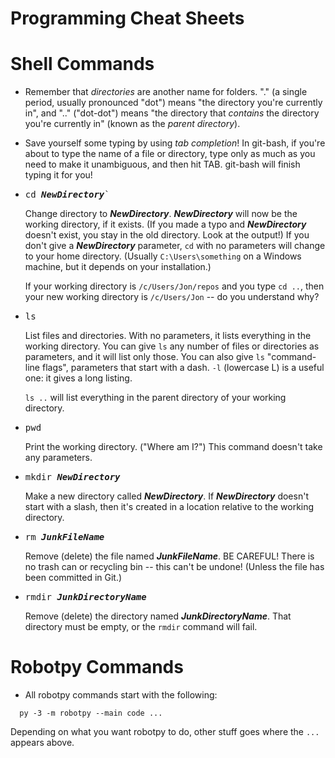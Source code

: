 # Programming Cheat Sheets

# Shell Commands

* Remember that *directories* are another name for folders.  "." (a single
  period, usually pronounced "dot") means "the directory you're currently in",
  and ".." ("dot-dot") means "the directory that *contains* the directory
  you're currently in" (known as the *parent directory*).
* Save yourself some typing by using *tab completion*!  In git-bash, if you're
  about to type the name of a file or directory, type only as much as you need
  to make it unambiguous, and then hit TAB.  git-bash will finish typing it
  for you!
* <pre>cd <b><i>NewDirectory</i></b>`</pre>
  Change directory to ***NewDirectory***.  ***NewDirectory*** will now be the
  working directory, if it exists.  (If you made a typo and ***NewDirectory***
  doesn't exist, you stay in the old directory.  Look at the output!)  If you
  don't give a ***NewDirectory*** parameter, `cd` with no parameters will
  change to your home directory.  (Usually `C:\Users\something` on a Windows
  machine, but it depends on your installation.)

  If your working directory is `/c/Users/Jon/repos` and you type `cd ..`,
  then your new working directory is `/c/Users/Jon` -- do you understand why?
* <pre>ls</pre>
  List files and directories.  With no parameters, it lists everything in the
  working directory.  You can give `ls` any number of files or directories
  as parameters, and it will list only those.  You can also give `ls`
  "command-line flags", parameters that start with a dash.  `-l` (lowercase L)
  is a useful one: it gives a long listing.

  `ls ..` will list everything in the parent directory of your
  working directory.
* <pre>pwd</pre>
  Print the working directory.  ("Where am I?")  This command doesn't take
  any parameters.
* <pre>mkdir <b><i>NewDirectory</i></b></pre>
  Make a new directory called ***NewDirectory***.  If ***NewDirectory***
  doesn't start with a slash, then it's created in a location relative to
  the working directory.
* <pre>rm <b><i>JunkFileName</i></b></pre>
  Remove (delete) the file named ***JunkFileName***.  BE CAREFUL!  There is
  no trash can or recycling bin -- this can't be undone!  (Unless the file
  has been committed in Git.)
* <pre>rmdir <b><i>JunkDirectoryName</i></b></pre>
  Remove (delete) the directory named ***JunkDirectoryName***.  That directory
  must be empty, or the `rmdir` command will fail.
  

# Robotpy Commands

* All robotpy commands start with the following:
```
  py -3 -m robotpy --main code ...
```
  Depending on what you want robotpy to do, other stuff goes where the `...`
  appears above.
